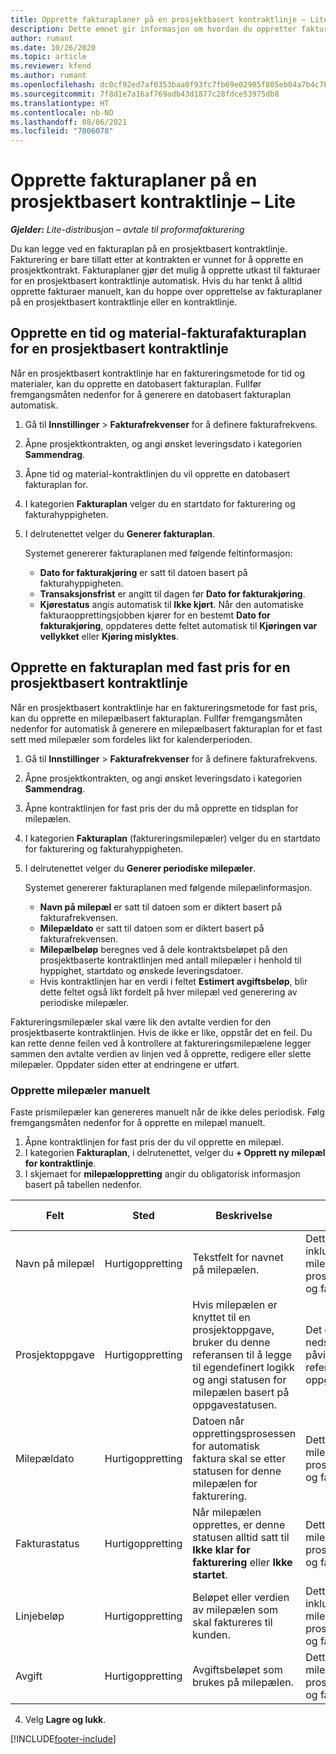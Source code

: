 ```yaml
---
title: Opprette fakturaplaner på en prosjektbasert kontraktlinje – Lite
description: Dette emnet gir informasjon om hvordan du oppretter fakturatidsplaner og milepæler.
author: rumant
ms.date: 10/26/2020
ms.topic: article
ms.reviewer: kfend
ms.author: rumant
ms.openlocfilehash: dc0cf92ed7af0353baa0f93fc7fb69e02905f805eb04a7b4c7bc99cfe59da62a
ms.sourcegitcommit: 7f8d1e7a16af769adb43d1877c28fdce53975db8
ms.translationtype: HT
ms.contentlocale: nb-NO
ms.lasthandoff: 08/06/2021
ms.locfileid: "7006078"
---
```

# <a name="create-invoice-schedules-on-a-project-based-contract-line---lite"></a>Opprette fakturaplaner på en prosjektbasert kontraktlinje – Lite

_**Gjelder:** Lite-distribusjon – avtale til proformafakturering_

Du kan legge ved en fakturaplan på en prosjektbasert kontraktlinje. Fakturering er bare tillatt etter at kontrakten er vunnet for å opprette en prosjektkontrakt. Fakturaplaner gjør det mulig å opprette utkast til fakturaer for en prosjektbasert kontraktlinje automatisk. Hvis du har tenkt å alltid opprette fakturaer manuelt, kan du hoppe over opprettelse av fakturaplaner på en prosjektbasert kontraktlinje eller en kontraktlinje.

## <a name="create-a-time-and-material-invoice-schedule-for-a-project-based-contract-line"></a>Opprette en tid og material-fakturafakturaplan for en prosjektbasert kontraktlinje

Når en prosjektbasert kontraktlinje har en faktureringsmetode for tid og materialer, kan du opprette en datobasert fakturaplan. Fullfør fremgangsmåten nedenfor for å generere en datobasert fakturaplan automatisk.

1. Gå til **Innstillinger** > **Fakturafrekvenser** for å definere fakturafrekvens.
2. Åpne prosjektkontrakten, og angi ønsket leveringsdato i kategorien **Sammendrag**.
3. Åpne tid og material-kontraktlinjen du vil opprette en datobasert fakturaplan for. 
4. I kategorien **Fakturaplan** velger du en startdato for fakturering og fakturahyppigheten. 
5. I delrutenettet velger du **Generer fakturaplan**.

    Systemet genererer fakturaplanen med følgende feltinformasjon:

    - **Dato for fakturakjøring** er satt til datoen basert på fakturahyppigheten.
    - **Transaksjonsfrist** er angitt til dagen før **Dato for fakturakjøring**.
    - **Kjørestatus** angis automatisk til **Ikke kjørt**. Når den automatiske fakturaopprettingsjobben kjører for en bestemt **Dato for fakturakjøring**, oppdateres dette feltet automatisk til **Kjøringen var vellykket** eller **Kjøring mislyktes**.

## <a name="create-a-fixed-price-invoice-schedule-for-a-project-based-contract-line"></a>Opprette en fakturaplan med fast pris for en prosjektbasert kontraktlinje

Når en prosjektbasert kontraktlinje har en faktureringsmetode for fast pris, kan du opprette en milepælbasert fakturaplan. Fullfør fremgangsmåten nedenfor for automatisk å generere en milepælbasert fakturaplan for et fast sett med milepæler som fordeles likt for kalenderperioden.

1. Gå til **Innstillinger** > **Fakturafrekvenser** for å definere fakturafrekvens.
2. Åpne prosjektkontrakten, og angi ønsket leveringsdato i kategorien **Sammendrag**.
3. Åpne kontraktlinjen for fast pris der du må opprette en tidsplan for milepælen. 
4. I kategorien **Fakturaplan** (faktureringsmilepæler) velger du en startdato for fakturering og fakturahyppigheten. 
5. I delrutenettet velger du **Generer periodiske milepæler**.

    Systemet genererer fakturaplanen med følgende milepælinformasjon.

    - **Navn på milepæl** er satt til datoen som er diktert basert på fakturafrekvensen.
    - **Milepældato** er satt til datoen som er diktert basert på fakturafrekvensen.
    - **Milepælbeløp** beregnes ved å dele kontraktsbeløpet på den prosjektbaserte kontraktlinjen med antall milepæler i henhold til hyppighet, startdato og ønskede leveringsdatoer.
    - Hvis kontraktlinjen har en verdi i feltet **Estimert avgiftsbeløp**, blir dette feltet også likt fordelt på hver milepæl ved generering av periodiske milepæler.

Faktureringsmilepæler skal være lik den avtalte verdien for den prosjektbaserte kontraktlinjen. Hvis de ikke er like, oppstår det en feil. Du kan rette denne feilen ved å kontrollere at faktureringsmilepælene legger sammen den avtalte verdien av linjen ved å opprette, redigere eller slette milepæler. Oppdater siden etter at endringene er utført.

### <a name="manually-create-milestones"></a>Opprette milepæler manuelt

Faste prismilepæler kan genereres manuelt når de ikke deles periodisk. Følg fremgangsmåten nedenfor for å opprette en milepæl manuelt.

1. Åpne kontraktlinjen for fast pris der du vil opprette en milepæl. 
2. I kategorien **Fakturaplan**, i delrutenettet, velger du **+ Opprett ny milepæl for kontraktlinje**.
3. I skjemaet for **milepæloppretting** angir du obligatorisk informasjon basert på tabellen nedenfor. 

| Felt | Sted | Beskrivelse | Nedstrøms påvirkning |
| --- | --- | --- | --- |
| Navn på milepæl | Hurtigoppretting | Tekstfelt for navnet på milepælen. | Dette feltet er inkludert på milepælen for prosjektkontraktlinjen og fakturaen. |
| Prosjektoppgave | Hurtigoppretting | Hvis milepælen er knyttet til en prosjektoppgave, bruker du denne referansen til å legge til egendefinert logikk og angi statusen for milepælen basert på oppgavestatusen. | Det er ingen nedstrøms påvirkning på denne referansen til en oppgave. |
| Milepældato | Hurtigoppretting | Datoen når opprettingsprosessen for automatisk faktura skal se etter statusen for denne milepælen for fakturering. | Dette er inkludert på milepælen for prosjektkontraktlinjen og fakturaen. |
| Fakturastatus | Hurtigoppretting | Når milepælen opprettes, er denne statusen alltid satt til **Ikke klar for fakturering** eller **Ikke startet**. | Dette er inkludert på milepælen for prosjektkontraktlinjen og fakturaen. |
| Linjebeløp | Hurtigoppretting | Beløpet eller verdien av milepælen som skal faktureres til kunden. | Dette feltet er inkludert på milepælen for prosjektkontraktlinjen og fakturaen. |
| Avgift | Hurtigoppretting | Avgiftsbeløpet som brukes på milepælen. | Dette er inkludert på milepælen for prosjektkontraktlinjen og fakturaen. |

4. Velg **Lagre og lukk**.


[!INCLUDE[footer-include](../../includes/footer-banner.md)]
